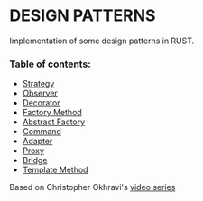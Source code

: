 DESIGN PATTERNS
===============

Implementation of some design patterns in RUST.

### Table of contents:

- [Strategy](strategy/README.md)
- [Observer](observer/README.md)  
- [Decorator](decorator/src)  
- [Factory Method](factory_method/src)  
- [Abstract Factory](abstract_factory/src)  
- [Command](command/src)  
- [Adapter](adapter/src)  
- [Proxy](proxy/src)  
- [Bridge](bridge/src)  
- [Template Method](template_method/src)  

Based on Christopher Okhravi's [video series](https://www.youtube.com/watch?v=v9ejT8FO-7I&list=PLrhzvIcii6GNjpARdnO4ueTUAVR9eMBpc)
